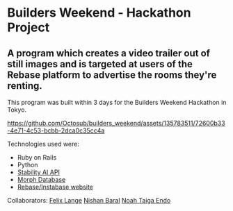 # Builders Weekend - Hackathon Project
## A program which creates a video trailer out of still images and is targeted at users of the Rebase platform to advertise the rooms they're renting.

This program was built within 3 days for the Builders Weekend Hackathon in Tokyo.

https://github.com/Octosub/builders_weekend/assets/135783511/72600b33-4e71-4c53-bcbb-2dca0c35cc4a

Technologies used were: 
- Ruby on Rails
- Python
- [Stability AI API](https://platform.stability.ai/)
- [Morph Database](https://www.morphdb.io/jp)
- [Rebase/Instabase website](https://www.instabase.jp/)

Collaborators:
[Felix Lange](https://github.com/flxlng)
[Nishan Baral](https://github.com/Nishannb)
[Noah Taiga Endo](https://github.com/Octosub)



